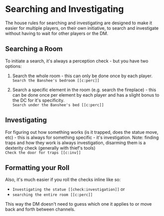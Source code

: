 # Searching and Investigating

The house rules for searching and investigating are designed to make it easier for multiple players, on their own initiative, to search and investigate without having to wait for other players or the DM.

## Searching a Room
To initiate a search, it's always a perception check - but you have two options:


1. Search the whole room - this can only be done once by each player.
<br>`Search the Banshee's bedroom [[c:perc]]`

2. Search a specific element in the room (e.g. search the fireplace) - this can be done once per element by each player and has a slight bonus to the DC for it's specificity.
<br>`Search under the Banshee's bed [[c:perc]]`

## Investigating
For figuring out how something works (is it trapped, does the statue move, etc) - this is always for something specific - it's investigation. Note: finding traps and how they work is always investigation, disarming them is a dexterity check (generally with thief's tools)
<br>`Check the door for traps [[c:inv]]`

## Formatting your Roll
Also, it's much easier if you roll the checks inline like so:
- `Investigating the statue [[check:investigation]]` or
- `searching the entire room [[c:perc]]`

This way the DM doesn't need to guess which one it applies to or move back and forth between channels.